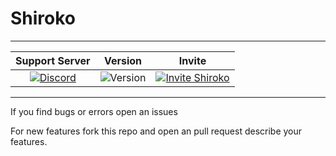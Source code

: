 # Shiroko
-------------------
| Support Server | Version | Invite |
| :---: | :---: | :---: |
| [![Discord](https://img.shields.io/discord/739755415268491308?color=darkblue&label=discord%20%5BSupport_Server%5D&logo=discord&logoColor=lightblue?style=for-the-badge)](https://discord.gg/uTFFUcbruU) | ![Version](https://img.shields.io/github/package-json/v/yamaiYuzuru/shiroko?style=for-the-badge) | [![Invite Shiroko](https://img.shields.io/badge/Invite-Shiroko-lightblue?style=for-the-badge&logo=discord)](https://discord.com/api/oauth2/authorize?client_id=803387328294027264&permissions=3598400&scope=bot)
---

If you find bugs or errors open an issues

For new features fork this repo and open an pull request describe your features.
